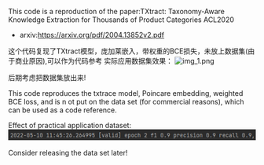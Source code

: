 This code is a reproduction of the paper:TXtract: Taxonomy-Aware Knowledge Extraction
for Thousands of Product Categories ACL2020
- arxiv:https://arxiv.org/pdf/2004.13852v2.pdf

这个代码复现了TXtract模型，庞加莱嵌入，带权重的BCE损失，未放上数据集(由于商业原因),可以作为代码参考
实际应用数据集效果：
![img_1.png](img_1.png)

后期考虑把数据集放出来!



This code reproduces the txtrace model, Poincare embedding, weighted BCE loss, and is n
ot put on the data set (for commercial reasons), which can be used as a code reference.

Effect of practical application dataset:
![img_2.png](img_2.png)

Consider releasing the data set later!